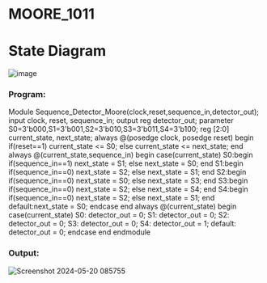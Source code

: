 # MOORE_1011
# State Diagram
![image](https://github.com/RESMIRNAIR/MOORE_1011/assets/154305926/4c056127-254f-4b9a-88d1-5486b2577ba3)

### Program:
Module Sequence_Detector_Moore(clock,reset,sequence_in,detector_out);
input clock, reset, sequence_in; 
output reg detector_out; 
parameter  S0=3'b000,S1=3'b001,S2=3'b010,S3=3'b011,S4=3'b100;
reg [2:0] current_state, next_state; 
always @(posedge clock, posedge reset)
begin
 if(reset==1) 
 current_state <= S0;
 else
 current_state <= next_state; 
end
always @(current_state,sequence_in)
begin
 case(current_state) 
 	S0:begin
		if(sequence_in==1)
   			next_state = S1;
  		else
   			next_state = S0;
 	   end
 	S1:begin
  		if(sequence_in==0)
   			next_state = S2;
  		else
   			next_state = S1;
 	   end
    S2:begin
  	if(sequence_in==0)
   		next_state = S0;
 	 else
   		next_state = S3;
    end 
  S3:begin
  	if(sequence_in==0)
   		next_state = S2;
  	else
   		next_state = S4;
     end
  S4:begin
  	if(sequence_in==0)
   		next_state = S2;
  	else
   		next_state = S1;
    end
 	default:next_state = S0;
endcase
end
always @(current_state)
begin 
 case(current_state) 
 	S0:   detector_out = 0;
 	S1:   detector_out = 0;
 	S2:  detector_out = 0;
 	S3:  detector_out = 0;
 	S4:  detector_out = 1;
 	default:  detector_out = 0;
 endcase
end 
endmodule

### Output:
![Screenshot 2024-05-20 085755](https://github.com/Shaiksushma123/MOORE_1011/assets/159005642/c79fed8c-4339-48ad-b64a-0015833c6df1)
